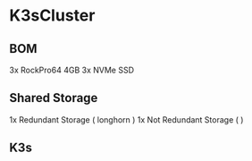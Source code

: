 # K3sCluster

## BOM
3x RockPro64 4GB
3x NVMe SSD

## Shared Storage
1x Redundant Storage ( longhorn )
1x Not Redundant Storage ( )

## K3s

